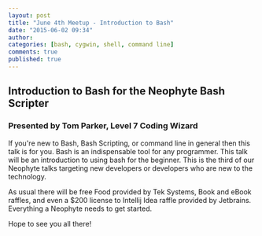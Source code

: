 ```yaml
---
layout: post
title: "June 4th Meetup - Introduction to Bash"
date: "2015-06-02 09:34"
author:
categories: [bash, cygwin, shell, command line]
comments: true
published: true
---
```


## Introduction to Bash for the Neophyte Bash Scripter ##
### Presented by Tom Parker, Level 7 Coding Wizard ###

If you're new to Bash, Bash Scripting, or command line in general then this talk is for you. Bash is an indispensable tool for any programmer. This talk will be an introduction to using bash for the beginner. This is the third of our Neophyte talks targeting new developers or developers who are new to the technology. 

As usual there will be free Food provided by Tek Systems, Book and eBook raffles, and even a $200 license to Intellij Idea raffle provided by Jetbrains. Everything a Neophyte needs to get started.

Hope to see you all there!﻿



